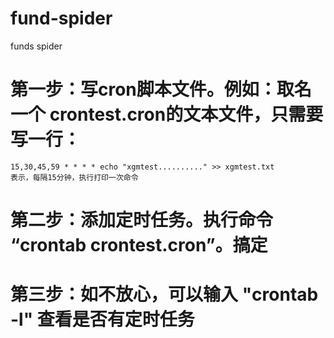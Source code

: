 # fund-spider
funds spider

# 第一步：写cron脚本文件。例如：取名一个 crontest.cron的文本文件，只需要写一行：
    15,30,45,59 * * * * echo "xgmtest.........." >> xgmtest.txt
    表示，每隔15分钟，执行打印一次命令
# 第二步：添加定时任务。执行命令 “crontab crontest.cron”。搞定
# 第三步：如不放心，可以输入 "crontab -l" 查看是否有定时任务